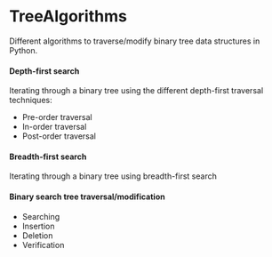 # TreeAlgorithms

Different algorithms to traverse/modify binary tree data structures in Python.

#### Depth-first search
Iterating through a binary tree using the different depth-first traversal techniques:
- Pre-order traversal
- In-order traversal
- Post-order traversal

#### Breadth-first search
Iterating through a binary tree using breadth-first search

#### Binary search tree traversal/modification
- Searching
- Insertion
- Deletion
- Verification
